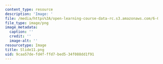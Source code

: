 ```yaml
---
content_type: resource
description: 'Image: '
file: /media/https%3A/open-learning-course-data-rc.s3.amazonaws.com/6-004-computation-structures-spring-2017/9caa57defd4fffd7bed534f088dd1f91_Slide11.png
file_type: image/png
image_metadata:
  caption: ''
  credit: ''
  image-alt: ''
resourcetype: Image
title: Slide11.png
uid: 9caa57de-fd4f-ffd7-bed5-34f088dd1f91
---
```

